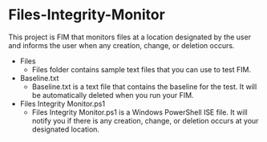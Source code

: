 # Files-Integrity-Monitor
This project is FIM that monitors files at a location designated by the user and informs the user when any creation, change, or deletion occurs.

+ Files
  + Files folder contains sample text files that you can use to test FIM.
+ Baseline.txt
  + Baseline.txt is a text file that contains the baseline for the test. It will be automatically deleted when you run your FIM.
+ Files Integrity Monitor.ps1
  + Files Integrity Monitor.ps1 is a Windows PowerShell ISE file. It will notify you if there is any creation, change, or deletion occurs at your designated location.
